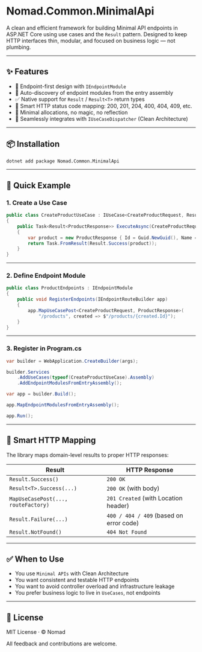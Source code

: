 # Nomad.Common.MinimalApi

A clean and efficient framework for building Minimal API endpoints in ASP.NET Core using use cases and the `Result` pattern.
Designed to keep HTTP interfaces thin, modular, and focused on business logic — not plumbing.

---

## ✨ Features

- 🧩 Endpoint-first design with `IEndpointModule`
- 🚀 Auto-discovery of endpoint modules from the entry assembly
- ✅ Native support for `Result` / `Result<T>` return types
- 🔁 Smart HTTP status code mapping: 200, 201, 204, 400, 404, 409, etc.
- 🧼 Minimal allocations, no magic, no reflection
- 🔌 Seamlessly integrates with `IUseCaseDispatcher` (Clean Architecture)

---

## 📦 Installation

```bash
dotnet add package Nomad.Common.MinimalApi
```

---

## 🚀 Quick Example

### 1. Create a Use Case

```csharp
public class CreateProductUseCase : IUseCase<CreateProductRequest, Result<ProductResponse>>
{
    public Task<Result<ProductResponse>> ExecuteAsync(CreateProductRequest request, CancellationToken cancellationToken = default)
    {
        var product = new ProductResponse { Id = Guid.NewGuid(), Name = request.Name };
        return Task.FromResult(Result.Success(product));
    }
}
```

---

### 2. Define Endpoint Module

```csharp
public class ProductEndpoints : IEndpointModule
{
    public void RegisterEndpoints(IEndpointRouteBuilder app)
    {
        app.MapUseCasePost<CreateProductRequest, ProductResponse>(
            "/products", created => $"/products/{created.Id}");
    }
}
```

---

### 3. Register in Program.cs

```csharp
var builder = WebApplication.CreateBuilder(args);

builder.Services
    .AddUseCases(typeof(CreateProductUseCase).Assembly)
    .AddEndpointModulesFromEntryAssembly();

var app = builder.Build();

app.MapEndpointModulesFromEntryAssembly();

app.Run();
```

---

## 🧠 Smart HTTP Mapping

The library maps domain-level results to proper HTTP responses:

| Result                      | HTTP Response     |
|----------------------------|-------------------|
| `Result.Success()`         | `200 OK`          |
| `Result<T>.Success(...)`   | `200 OK` (with body) |
| `MapUseCasePost(..., routeFactory)` | `201 Created` (with Location header) |
| `Result.Failure(...)`      | `400 / 404 / 409` (based on error code) |
| `Result.NotFound()`        | `404 Not Found`   |

---

## ✅ When to Use

- You use `Minimal APIs` with Clean Architecture
- You want consistent and testable HTTP endpoints
- You want to avoid controller overload and infrastructure leakage
- You prefer business logic to live in `UseCases`, not endpoints

---

## 📄 License

MIT License · © Nomad

All feedback and contributions are welcome.
